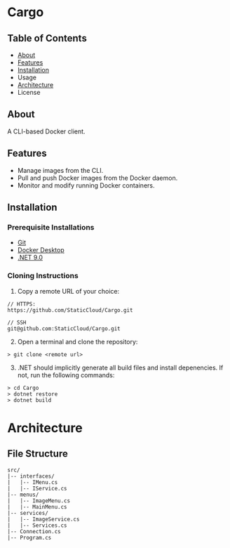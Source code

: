 # Cargo

## Table of Contents
- [About](#About)
- [Features](#Features)
- [Installation](#Installation)
- Usage
- [Architecture](#Architecture)
- License

## About
A CLI-based Docker client.

## Features
- Manage images from the CLI.
- Pull and push Docker images from the Docker daemon.
- Monitor and modify running Docker containers.

## Installation

### Prerequisite Installations
- [Git](https://git-scm.com/downloads)
- [Docker Desktop](https://www.docker.com/products/docker-desktop/)
- [.NET 9.0](https://dotnet.microsoft.com/en-us/download)

### Cloning Instructions

1. Copy a remote URL of your choice:  
``` 
// HTTPS:
https://github.com/StaticCloud/Cargo.git
```

```
// SSH
git@github.com:StaticCloud/Cargo.git
```

2. Open a terminal and clone the repository:
```
> git clone <remote url>
```

3. .NET should implicitly generate all build files and install depenencies. If not, run the following commands:
```
> cd Cargo
> dotnet restore
> dotnet build
```

# Architecture

## File Structure
```
src/
|-- interfaces/
|   |-- IMenu.cs
|   |-- IService.cs
|-- menus/
|   |-- ImageMenu.cs
|   |-- MainMenu.cs
|-- services/
|   |-- ImageService.cs
|   |-- Services.cs
|-- Connection.cs
|-- Program.cs
```
